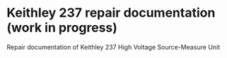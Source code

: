 # Keithley 237 repair documentation (work in progress)

Repair documentation of Keithley 237 High Voltage Source-Measure Unit

